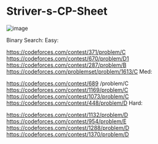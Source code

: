# Striver-s-CP-Sheet

![image](https://github.com/swarnavopramanik/Striver-s-CP-Sheet/assets/105142693/0e5ac04f-6733-47e3-8118-ab54561d3bad)

Binary Search: 
Easy:

https://codeforces.com/contest/371/problem/C
https://codeforces.com/contest/670/problem/D1 
https://codeforces.com/contest/287/problem/B
https://codeforces.com/problemset/problem/1613/C 
Med:

https://codeforces.com/contest/689 /problem/C 
https://codeforces.com/contest/1169/problem/C 
https://codeforces.com/contest/1073/problem/C 
https://codeforces.com/contest/448/problem/D 
Hard:

https://codeforces.com/contest/1132/problem/D 
https://codeforces.com/contest/954/problem/E 
https://codeforces.com/contest/1288/problem/D 
https://codeforces.com/contest/1370/problem/D
